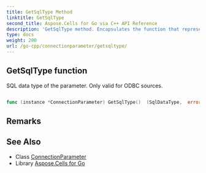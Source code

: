 ```yaml
---
title: GetSqlType Method 
linktitle: GetSqlType
second_title: Aspose.Cells for Go via C++ API Reference
description: 'GetSqlType method. Encapsulates the function that represents getsqltype in Go.'
type: docs
weight: 200
url: /go-cpp/connectionparameter/getsqltype/
---
```


## GetSqlType function

SQL data type of the parameter. Only valid for ODBC sources.

```go

func (instance *ConnectionParameter) GetSqlType()  (SqlDataType,  error) 

```

## Remarks


## See Also

* Class [ConnectionParameter](../)
* Library [Aspose.Cells for Go](../../)
